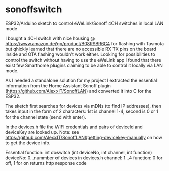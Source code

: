 # sonoffswitch
ESP32/Arduino sketch to control eWeLink/Sonoff 4CH switches in local LAN mode

I bought a 4CH switch with nice housing @ https://www.amazon.de/gp/product/B08RSBR6C4 for flashing with Tasmota but qhickly learned that there are no accessible RX TX pins on the board inside and OTA flashing wouldn't work either. Looking for possibilities to control the switch without having to use the eWeLink app I found that there exist few Smarthome plugins claiming to be able to control it locally via LAN mode.

As I needed a standalone solution for my project I extracted the essential information from the Home Assistant Sonoff plugin (https://github.com/AlexxIT/SonoffLAN) and converted it into C for the ESP32.

The sketch first searches for devices via mDNs (to find IP addresses), then takes input in the form of 2 characters: 1st is channel 1-4, second is 0 or 1 for the channel state (send with enter).

In the devices.h file the WIFI credentials and pairs of deviceId and deviceKey are looked up. Note: see https://github.com/AlexxIT/SonoffLAN#getting-devicekey-manually on how to get the device info.
 
   Essential function:
   int doswitch (int deviceNo, int channel, int function)
      deviceNo: 0...nummber of devices in devices.h
      channel: 1...4
      function: 0 for off, 1 for on
      returns http response code
